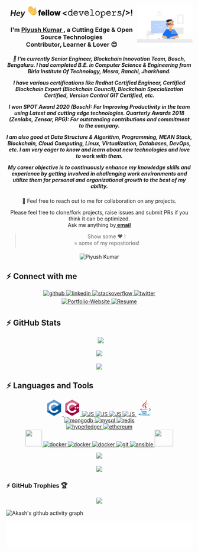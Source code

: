 <div align="center">
 <h2><i> Hey  <img src="https://raw.githubusercontent.com/ABSphreak/ABSphreak/master/gifs/Hi.gif" width="30px" style="max-width:100%;"></i>𝐟𝐞𝐥𝐥𝐨𝐰 <𝚍𝚎𝚟𝚎𝚕𝚘𝚙𝚎𝚛𝚜/>! <img align="right" src="https://github.com/piyushkumar96/piyushkumar96/blob/main/assets/Developer.gif" width="150px"></h2>
</div>

<div align="center">

<h3>I'm <a href="https://piyushkumar96.github.io"> Piyush Kumar </a>, a Cutting Edge & Open Source Technologies <br/> Contributor, Learner & Lover 😊</h3>


<h5><i>🔭 I'm currently Senior Engineer, Blockchain Innovation Team, Bosch, Bengaluru. I had completed B.E. in Computer Science & Engineering from Birla Institute Of Technology, Mesra, Ranchi, Jharkhand. 

I have various certifications like Redhat Certified Engineer, Certified Blockchain Expert (Blockchain Council), Blockchain Specialization Certified, Version Control GIT Certified, etc. 

I won SPOT Award 2020 (Bosch): For Improving Productivity in the team using Latest and cutting edge
technologies. Quarterly Awards 2018 (Zenlabs, Zensar, RPG): For outstanding contributions and commitment to the company. 

I am also good at Data Structure & Algorithm, Programming, MEAN Stack, Blockchain, Cloud Computing, Linux, Virtualization, Databases, DevOps, etc. I am very eager to know and learn about new technologies and love to work with them.

My career objective is to continuously enhance my knowledge skills and experience by getting involved in challenging work environments and utilize them for personal and organizational growth to the best of my ability.</i></h5>

👯 Feel free to reach out to me for collaboration on any projects.


Please feel free to clone/fork projects, raise issues and submit PRs if you think it can be optimized. <br>
Ask me anything by<a href="mailto:mailto.piyush25032@gmail.com"><b> email</b></a>


> Show some ❤️ !</br>
> ⭐️ some of my repositories!

</div>

<p align="center"> <img src="https://komarev.com/ghpvc/?username=piyushkumar96" alt="Piyush Kumar" /> </p>
<p align="center">

## :zap: Connect with me

<div align="center">
<a href="https://github.com/piyushkumar96" target="_blank">
<img src=https://img.shields.io/badge/github-%2324292e.svg?&style=for-the-badge&logo=github&logoColor=white alt=github style="margin-bottom: 5px;" />
</a>
<a href="https://www.linkedin.com/in/piyushkumar96/" target="_blank">
<img src=https://img.shields.io/badge/linkedin-%231E77B5.svg?&style=for-the-badge&logo=linkedin&logoColor=white alt=linkedin style="margin-bottom: 5px;" />
</a> 

<a href="https://stackoverflow.com/users/9673050/piyush-kumar" target="_blank">
<img src=https://img.shields.io/badge/stackoverflow-%2324292e.svg?&style=for-the-badge&logo=stackoverflow&logoColor=white alt=stackoverflow style="margin-bottom: 5px;" />
</a>

<a href="https://twitter.com/piyushkumar1696" target="_blank">
<img src=https://img.shields.io/badge/twitter-%2300acee.svg?&style=for-the-badge&logo=twitter&logoColor=white alt=twitter style="margin-bottom: 5px;" />
</a>

<br/>

<a href="https://piyushkumar96.github.io/" target="_blank">
<img src=https://img.shields.io/badge/-Portfolio%20Website-red alt=Portfolio-Website style="margin-bottom: 5px;" />
</a>
<a href="https://drive.google.com/file/d/1H7SCCsJgCmzwNOmJU_J_7slSdpdJYQgH/view?usp=drivesdk" target="_blank">
<img src=https://img.shields.io/badge/-Resume-purple alt=Resume style="margin-bottom: 5px;" />
</a>

</div>

## :zap: GitHub Stats

<p align="center">&nbsp;
<img align="center" src="https://github-readme-stats.vercel.app/api?username=piyushkumar96&show_icons=true&hide_border=true&show_owner=true&title_color=FFFF00&theme=dark&layout=compact" /><br><br>
<img align="center" src="https://github-readme-streak-stats.herokuapp.com/?user=piyushkumar96&theme=radical&custom_title=streak-stats&hide_border=true&layout=compact" /><br><br>
<img align="center" src="https://github-profile-summary-cards.vercel.app/api/cards/profile-details?username=piyushkumar96&theme=dracula" />
</p>

## :zap: Languages and Tools

<p align="center"> 
<a href="https://www.cprogramming.com/" target="_blank"> <img src="https://raw.githubusercontent.com/devicons/devicon/master/icons/c/c-original.svg" alt="c" width="45" height="45"/> </a> 
<a href="https://www.w3schools.com/cpp/" target="_blank"> <img src="https://raw.githubusercontent.com/devicons/devicon/master/icons/cplusplus/cplusplus-original.svg" alt="cplusplus" width="45" height="45"/> </a>
<a href="https://www.javascript.com/" target="_blank"><img src="https://upload.wikimedia.org/wikipedia/commons/9/99/Unofficial_JavaScript_logo_2.svg" alt="JS" width="45" height="45"/> </a>
<a href="https://www.typescriptlang.org/" target="_blank"><img src="https://upload.wikimedia.org/wikipedia/commons/thumb/4/4c/Typescript_logo_2020.svg/96px-Typescript_logo_2020.svg.png" alt="JS" width="45" height="45"/> </a>
<a href="https://www.golang.org/" target="_blank"><img src="https://upload.wikimedia.org/wikipedia/commons/thumb/0/05/Go_Logo_Blue.svg/322px-Go_Logo_Blue.svg.png" alt="JS" width="45" height="45"/> </a>
<a href="https://soliditylang.org/" target="_blank"><img src="https://upload.wikimedia.org/wikipedia/commons/thumb/9/98/Solidity_logo.svg/120px-Solidity_logo.svg.png" alt="JS" width="45" height="45"/> </a>
<a href="https://www.java.com" target="_blank"> <img src="https://raw.githubusercontent.com/devicons/devicon/master/icons/java/java-original.svg" alt="java" width="45" height="45"/> </a> 

<br>
<a href="https://www.mongodb.com/" target="_blank"> <img src="https://avatars.githubusercontent.com/u/45120?s=200&v=4" alt="mongodb" width="45" height="45"/> </a>
<a href="https://www.mysql.com/" target="_blank"> <img src="https://avatars.githubusercontent.com/u/2452804?s=200&v=4" alt="mysql" width="45" height="45"/> </a>
<a href="https://redis.io/" target="_blank"> <img src="https://avatars.githubusercontent.com/u/1529926?s=200&v=4" alt="redis" width="45" height="45"/> </a>

<br/>
<a href="https://www.hyperledger.org" target="_blank"> <img src="https://avatars.githubusercontent.com/u/7657900?s=200&v=4" alt="hyperledger" width="50" height="45"/> </a>
<a href="https://github.com/ethereum" target="_blank"> <img src="https://avatars.githubusercontent.com/u/6250754?s=200&v=4" alt="ethereum" width="60" height="45"/> </a>

<br>
<a href="https://www.docker.com" target="_blank"> <img src="https://upload.wikimedia.org/wikipedia/commons/thumb/a/a8/Microsoft_Azure_Logo.svg/300px-Microsoft_Azure_Logo.svg.png" width="45" height="45"/> </a>
<a href="https://amazon.com/aws" target="_blank"> <img src="https://avatars.githubusercontent.com/u/2232217?s=200&v=4" alt="docker" width="50" height="45"/> </a>
<a href="https://www.docker.com" target="_blank"> <img src="https://avatars.githubusercontent.com/u/5429470?s=200&v=4" alt="docker" width="50" height="45"/> </a>
<a href="https://kubernetes.io" target="_blank"> <img src="https://avatars.githubusercontent.com/u/13629408?s=200&v=4" alt="docker" width="50" height="45"/> </a>
<a href="https://git-scm.com" target="_blank"> <img src="https://avatars.githubusercontent.com/u/18133?s=200&v=4" alt="git" width="50" height="45"/> </a>
<a href="https://www.ansible.com/" target="_blank"> <img src="https://avatars.githubusercontent.com/u/1507452?s=200&v=4" alt="ansible" width="50" height="45"/> </a>
<a href="https://www.postman.com/" target="_blank"> <img src="https://avatars.githubusercontent.com/u/10251060?s=200&v=4" width="50" height="45"/> </a>
</p>

<p align="center"> 
<img src= "https://github-readme-stats.vercel.app/api/top-langs/?username=piyushkumar96&layout=compact&hide=html&theme=highcontrast"><br>
<a href="https://github.com/ryo-ma/github-profile-trophy" target="_blank">
<img src= "https://github-profile-summary-cards.vercel.app/api/cards/repos-per-language?username=piyushkumar96&theme=dracula" alt=""><br>
<img src= "https://github-profile-summary-cards.vercel.app/api/cards/most-commit-language?username=piyushkumar96&theme=dracula">
</a>
</p>

### :zap: GitHub Trophies 🏆

<p align="center">
  <a href="https://github.com/ryo-ma/github-profile-trophy" target="_blank">
    <img src="https://github-profile-trophy.vercel.app/?username=piyushkumar96&theme=juicyfresh&row=2&column=4&margin-w=20&margin-h=15"/>
  </a>
</p>



![Akash's github activity graph](https://activity-graph.herokuapp.com/graph?username=piyushkumar96&theme=dracula&layout=compact&title_color=FF69B4)

<img align='center'  height="70" alt="Thanks" width="100%" src="https://github.com/piyushkumar96/piyushkumar96/blob/main/assets/marquee.svg"/> 
<!--
**piyushkumar96/piyushkumar96** is a ✨ _special_ ✨ repository because its `README.md` (this file) appears on your GitHub profile.

Here are some ideas to get you started:

- 🔭 I’m currently working on ...
- 🌱 I’m currently learning ...
- 👯 I’m looking to collaborate on ...
- 🤔 I’m looking for help with ...
- 💬 Ask me about ...
- 📫 How to reach me: ...
- 😄 Pronouns: ...
- ⚡ Fun fact: ...
-->
